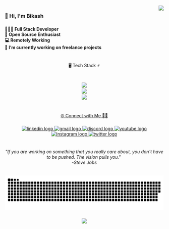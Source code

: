 <br clear="both">

<img align="right" height="172" src="https://media2.giphy.com/media/v1.Y2lkPTc5MGI3NjExaXIxenJ4bHhlN2ZmaWFnbmhlbHo1ZDdvNW9menR5MmhmeTkxMG5xYyZlcD12MV9pbnRlcm5hbF9naWZfYnlfaWQmY3Q9Zw/SWoSkN6DxTszqIKEqv/giphy.webp"  />

###

<h3 align="left">👋 Hi, I'm Bikash</h3>

###

<h4 align="left">👨🏻‍💻 Full Stack Developer<br>🤖 Open Source Enthusiast<br>💻 Remotely Working<br>💼 I’m currently working on freelance projects</h4>

###

<h1 align="left"></h1>

###

<p align="center">🖥️ Tech Stack ⚡</p>

###

<br clear="both">

<div align="center">
 <a href="https://skillicons.dev">
    <img src="https://skillicons.dev/icons?i=java,cs,py,c,cpp,php,spring,dotnet,laravel,arduino,mysql,postgres,mongodb,hibernate,angular,ts" /></br>
    <img src="https://skillicons.dev/icons?i=html,css,bootstrap,js,jquery,ps,figma,blender,maven,gradle,kafka,kubernetes,aws,docker" /></br>
    <img src="https://skillicons.dev/icons?i=postman,git,github,gitlab,windows,ubuntu,linux,powershell,idea,eclipse,npm" /></br>
</div>

###

<h1 align="left"></h1>

###

<p align="center">🌐 Connect with Me 🤝🏻</p>

###

<div align="center">
  <a href="https://linkedin.com/in/bikash-connect" target="_blank">
    <img src="https://img.shields.io/static/v1?message=LinkedIn&logo=linkedin&label=&color=0077B5&logoColor=white&labelColor=&style=flat" height="24" alt="linkedin logo"  />
  </a>
  <a href="https://mail.google.com/mail/" target="_blank">
    <img src="https://img.shields.io/static/v1?message=Gmail&logo=gmail&label=&color=D14836&logoColor=white&labelColor=&style=flat" height="24" alt="gmail logo"  />
  </a>
  <a href="https://discord.gg/biku.connect" target="_blank">
    <img src="https://img.shields.io/static/v1?message=Discord&logo=discord&label=&color=7289DA&logoColor=white&labelColor=&style=flat" height="24" alt="discord logo"  />
  </a>
  <a href="https://youtube.com/@UCZceBlRlVVbYsu-hC9Gi8Ig" target="_blank">
    <img src="https://img.shields.io/static/v1?message=Youtube&logo=youtube&label=&color=FF0000&logoColor=white&labelColor=&style=flat" height="24" alt="youtube logo"  />
  </a>
  <a href="https://instagram.com/biku.connect" target="_blank">
    <img src="https://img.shields.io/static/v1?message=Instagram&logo=instagram&label=&color=E4405F&logoColor=white&labelColor=&style=flat" height="24" alt="instagram logo"  />
  </a>
  <a href="https://x.com/@biku_connect" target="_blank">
    <img src="https://img.shields.io/static/v1?message=X&logo=twitter&label=&color=000000&logoColor=x&labelColor=&style=flat" height="24" alt="twitter logo"  />
  </a>
</div>

###

<h1 align="left"></h1>

###

<h6 align="center">"If you are working on something that you really care about, you don't have to be pushed. The vision pulls you." <br>-Steve Jobs</h6>

###

<img src="https://raw.githubusercontent.com/connectbikash/connectbikash/output/snake.svg" alt="Snake animation" />

###

<div align="center">
  <img src="https://profile-counter.glitch.me/connectbikash/count.svg?"  />
</div>

###
